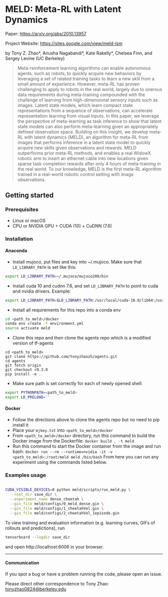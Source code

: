 # MELD: Meta-RL with Latent Dynamics
Paper: https://arxiv.org/abs/2010.13957

Project Website: https://sites.google.com/view/meld-lsm

by Tony Z. Zhao*, Anusha Nagabandi*, Kate Rakelly*, Chelsea Finn, and Sergey Levine (UC Berkeley)

> Meta-reinforcement learning algorithms can enable autonomous agents, such as robots, to quickly acquire new behaviors by leveraging a set of related training tasks to learn a new skill from a small amount of experience.
However, meta-RL has proven challenging to apply to robots in the real world, largely due to onerous data requirements during meta-training compounded with the challenge of learning from high-dimensional sensory inputs such as images.
Latent state models, which learn compact state representations from a sequence of observations, can accelerate representation learning from visual inputs.
In this paper, we leverage the perspective of meta-learning as task inference to show that latent state models can also perform meta-learning given an appropriately defined observation space.
Building on this insight, we develop meta-RL with latent dynamics (MELD), an algorithm for meta-RL from images that performs inference in a latent state model to quickly acquire new skills given observations and rewards.
MELD outperforms prior meta-RL methods, and enables a real WidowX robotic arm to insert an ethernet cable into new locations given sparse task completion rewards after only 4 hours of meta-training in the real world.
To our knowledge, MELD is the first meta-RL algorithm trained in a real-world robotic control setting with image observations.

## Getting started ##
### Prerequisites
- Linux or macOS
- CPU or NVIDIA GPU + CUDA (10) + CuDNN (7.6)

### Installation

#### Anaconda

- Install mujoco, put files and key into ~/.mujoco.
Make sure that `LD_LIBRARY_PATH` is set like this:
```bash
export LD_LIBRARY_PATH=~/.mujoco/mujoco200/bin
```
- Install cuda 10 and cudnn 7.6, and set `LD_LIBRARY_PATH` to point to cuda and nvidia drivers. Example:
```bash
export LD_LIBRARY_PATH=$LD_LIBRARY_PATH:/usr/local/cuda-10.0/lib64:/usr/lib/x86_64-linux-gnu:/usr/local/lib:/usr/lib64:/usr/lib/nvidia-418
```

- Install all requirements for this repo into a conda env
```bash
cd <path_to_meld>/docker
conda env create -f environment.yml
source activate meld
```

- Clone this repo and then clone the agents repo which is a modified version of tf-agents
```
cd <path_to_meld>
git clone https://github.com/tonyzhaozh/agents.git
cd agents
git fetch origin
git checkout r0.3.0
pip install -e .
```
- Make sure path is set correctly for each of newly opened shell:
```bash
export PYTHONPATH=<path_to_meld>
export LD_PRELOAD=''
```

#### Docker
- Follow the directions above to clone the agents repo but no need to pip install it
- Place your `mjkey.txt` into `<path_to_meld>/docker`
- From `<path_to_meld>/docker` directory, run this command to build the Docker image from the Dockerfile:
```docker build . -t meld```
- Run this command to start the Docker container from the image and run bash:
```docker run --rm --runtime=nvidia -it -v <path_to_meld>:/root/meld meld /bin/bash```
From here you can run any experiment using the commands listed below.


### Examples usage

```bash

CUDA_VISIBLE_DEVICES=0 python meld/scripts/run_meld.py \
  --root_dir save_dir \
  --experiment_name dense_cheetah \
  --gin_file meld/configs/0_meld_dense.gin \
  --gin_file meld/configs/1_cheetahVel.gin \
  --gin_file meld/configs/2_cheetahVel_1episode.gin


```

To view training and evaluation information (e.g. learning curves, GIFs of rollouts and predictions), run
```bash
tensorboard --logdir save_dir
```
and open http://localhost:6006 in your browser.

--------------------------------------
#### Communication

If you spot a bug or have a problem running the code, please open an issue.

Please direct other correspondence to Tony Zhao: tonyzhao0824@berkeley.edu
